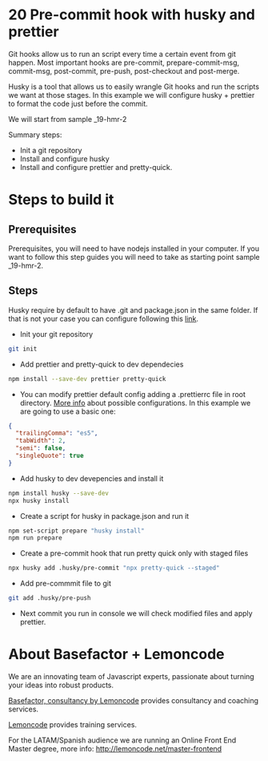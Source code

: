 # 20 Pre-commit hook with husky and prettier

Git hooks allow us to run an script every time a certain event from git happen. Most important hooks are pre-commit, prepare-commit-msg, commit-msg, post-commit, pre-push, post-checkout and post-merge.

Husky is a tool that allows us to easily wrangle Git hooks and run the scripts we want at those stages.
In this example we will configure husky + prettier to format the code just before the commit.

We will start from sample \_19-hmr-2

Summary steps:

- Init a git repository
- Install and configure husky
- Install and configure prettier and pretty-quick.

# Steps to build it

## Prerequisites

Prerequisites, you will need to have nodejs installed in your computer. If you want to follow this step guides you will need to take as starting point sample \_19-hmr-2.

## Steps

Husky require by default to have .git and package.json in the same folder. If that is not your case you can configure following this [link](https://typicode.github.io/husky/#/?id=custom-directory).

- Init your git repository

```bash
git init
```

- Add prettier and pretty-quick to dev dependecies

```bash
npm install --save-dev prettier pretty-quick
```

- You can modify prettier default config adding a .prettierrc file in root directory. [More info](https://prettier.io/docs/en/configuration.html) about possible configurations. In this example we are going to use a basic one:

```json
{
  "trailingComma": "es5",
  "tabWidth": 2,
  "semi": false,
  "singleQuote": true
}
```

- Add husky to dev devepencies and install it

```bash
npm install husky --save-dev
npx husky install
```

- Create a script for husky in package.json and run it

```bash
npm set-script prepare "husky install"
npm run prepare
```

- Create a pre-commit hook that run pretty quick only with staged files

```bash
npx husky add .husky/pre-commit "npx pretty-quick --staged"
```

- Add pre-commmit file to git

```bash
git add .husky/pre-push
```

- Next commit you run in console we will check modified files and apply prettier.

# About Basefactor + Lemoncode

We are an innovating team of Javascript experts, passionate about turning your ideas into robust products.

[Basefactor, consultancy by Lemoncode](http://www.basefactor.com) provides consultancy and coaching services.

[Lemoncode](http://lemoncode.net/services/en/#en-home) provides training services.

For the LATAM/Spanish audience we are running an Online Front End Master degree, more info: http://lemoncode.net/master-frontend
